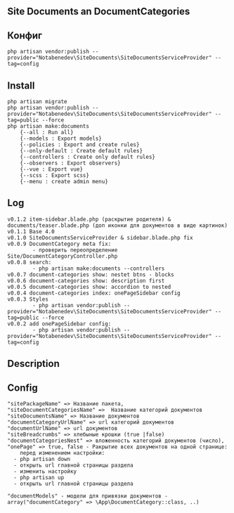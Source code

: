 ## Site Documents an DocumentCategories

## Конфиг
    php artisan vendor:publish --provider="Notabenedev\SiteDocuments\SiteDocumentsServiceProvider" --tag=config

## Install
    php artisan migrate
    php artisan vendor:publish --provider="Notabenedev\SiteDocuments\SiteDocumentsServiceProvider" --tag=public --force
    php artisan make:documents
        {--all : Run all}
        {--models : Export models}
        {--policies : Export and create rules}
        {--only-default : Create default rules}
        {--controllers : Create only default rules}
        {--observers : Export observers}
        {--vue : Export vue}
        {--scss : Export scss}
        {--menu : create admin menu}

## Log
    v0.1.2 item-sidebar.blade.php (раскрытие родителя) & documents/teaser.blade.php (доп иконки для документов в виде картинок)
    v0.1.1 Base 4.0
    v0.1.0 SiteDocumentsServiceProvider & sidebar.blade.php fix
    v0.0.9 DocumentCategory meta fix: 
            - проверить переопределение Site/DocumentCategoryController.php
    v0.0.8 search:
            - php artisan make:documents --controllers
    v0.0.7 document-categories show: nestet btns - blocks
    v0.0.6 document-categories show: description first
    v0.0.5 document-categories show: accordion to nested
    v0.0.4 document-categories index: onePageSidebar config
    v0.0.3 Styles
            - php artisan vendor:publish --provider="Notabenedev\SiteDocuments\SiteDocumentsServiceProvider" --tag=public --force
    v0.0.2 add onePageSidebar config:
            - php artisan vendor:publish --provider="Notabenedev\SiteDocuments\SiteDocumentsServiceProvider" --tag=config
## Description
    

## Config
     
    "sitePackageName" => Название пакета,
    "siteDocumentCategoriesName" =>  Название категорий документов
    "siteDocumentsName" => Название документов
    "documentCategoryUrlName" => url категорий документов
    "documentUrlName" => url документов
    "siteBreadcrumbs" => хлебыные крошки (true |false)
    "documentCategoriesNest" => вложенность категорий документов (число),
    "onePage" => true, false - Ракрытие всех документов на одной странице:
        перед изменением настройки:
      - php artisan down
      - открыть url главной страницы раздела
      - изменить настройку
      - php artisan up
      - открыть url главной страницы раздела
    
    "documentModels" - модели для привязки документов - array("documentCategory" => \App\DocumentCategory::class, ..)
   
